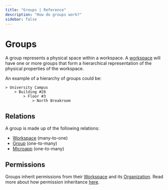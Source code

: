 ```yaml
---
title: "Groups | Reference"
description: "How do groups work?"
sidebar: false
---
```


# Groups

A group represents a physical space within a workspace. A [workspace](/reference/workspaces/) will have one or more groups that form a hierarchical representation of the physical properties of the workspace.

An example of a hierarchy of groups could be:

```
> University Campus
    > Building #28
        > Floor #3
            > North Breakroom
```

## Relations

A group is made up of the following relations:

* [Workspace](/reference/workspaces/) (many-to-one)
* [Group](/reference/groups/) (one-to-many)
* [Microapp](/reference/microapps/) (one-to-many)

## Permissions

Groups inherit permissions from their [Workspace](/reference/workspaces/) and its [Organization](/reference/organizations/). Read more about how permission inheritance [here](/reference/permissions/).
